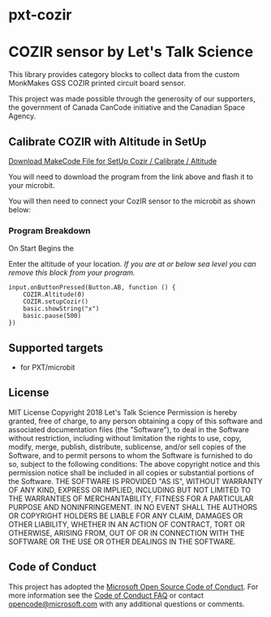 # pxt-cozir
# COZIR sensor by Let's Talk Science
This library provides category blocks to collect data from the custom MonkMakes GSS COZIR printed circuit board sensor.

This project was made possible through the generosity of our supporters, the government of Canada CanCode initiative and the Canadian Space Agency.

## Calibrate COZIR with Altitude in SetUp
[Download MakeCode File for SetUp Cozir / Calibrate / Altitude](https://makecode.microbit.org/_MKUAYVPpJ9fo)

You will need to download the program from the link above and flash it to your microbit.

You will then need to connect your CozIR sensor to the microbit as shown below:

[logo]: https://www.monkmakes.com/wp-content/uploads/2018/09/CO2_for_m_b_connected-copia-653x1024.jpg "microbit CozIR connections"


### Program Breakdown

On Start
Begins the 

Enter the altitude of your location.
*If you are at or below sea level you can remove this block from your program.*

```blocks
input.onButtonPressed(Button.AB, function () {
    COZIR.Altitude(0)
    COZIR.setupCozir()
    basic.showString("x")
    basic.pause(500)
})
```

## Supported targets
* for PXT/microbit

## License
MIT License
Copyright 2018 Let's Talk Science
Permission is hereby granted, free of charge, to any person obtaining a copy of this software and associated documentation files (the "Software"), to deal in the Software without restriction, including without limitation the rights to use, copy, modify, merge, publish, distribute, sublicense, and/or sell copies of the Software, and to permit persons to whom the Software is furnished to do so, subject to the following conditions:
The above copyright notice and this permission notice shall be included in all copies or substantial portions of the Software.
THE SOFTWARE IS PROVIDED "AS IS", WITHOUT WARRANTY OF ANY KIND, EXPRESS OR IMPLIED, INCLUDING BUT NOT LIMITED TO THE WARRANTIES OF MERCHANTABILITY, FITNESS FOR A PARTICULAR PURPOSE AND NONINFRINGEMENT. IN NO EVENT SHALL THE AUTHORS OR COPYRIGHT HOLDERS BE LIABLE FOR ANY CLAIM, DAMAGES OR OTHER LIABILITY, WHETHER IN AN ACTION OF CONTRACT, TORT OR OTHERWISE, ARISING FROM, OUT OF OR IN CONNECTION WITH THE SOFTWARE OR THE USE OR OTHER DEALINGS IN THE SOFTWARE.

## Code of Conduct
This project has adopted the [Microsoft Open Source Code of Conduct](https://opensource.microsoft.com/codeofconduct/). For more information see the [Code of Conduct FAQ](https://opensource.microsoft.com/codeofconduct/faq/) or contact [opencode@microsoft.com](mailto:opencode@microsoft.com) with any additional questions or comments.

